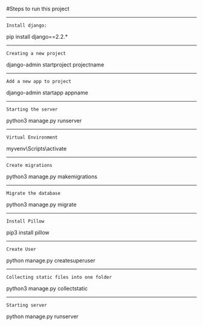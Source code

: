 #Steps to run this project

----------------------------------------
	Install django:
pip install django==2.2.*

----------------------------------------
	Creating a new project
django-admin startproject projectname

----------------------------------------
	Add a new app to project
django-admin startapp appname

----------------------------------------
	Starting the server
python3 manage.py runserver

----------------------------------------
	Virtual Environment
myvenv\Scripts\activate

----------------------------------------
	Create migrations
python3 manage.py makemigrations

----------------------------------------
	Migrate the database
python3 manage.py migrate

----------------------------------------
	Install Pillow
pip3 install pillow

----------------------------------------
	Create User
python manage.py createsuperuser

----------------------------------------
	Collecting static files into one folder
python3 manage.py collectstatic

----------------------------------------
	Starting server
python manage.py runserver 
	

